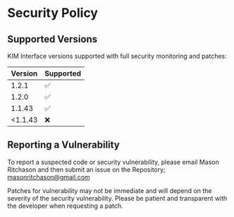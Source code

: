 # Security Policy

## Supported Versions

KIM Interface versions supported with full security monitoring and patches: 

| Version | Supported          |
| ------- | ------------------ |
| 1.2.1   | :white_check_mark: |
| 1.2.0   | :white_check_mark: |
| 1.1.43  | :white_check_mark: |
| <1.1.43 | :x:                |

## Reporting a Vulnerability

To report a suspected code or security vulnerability, please email Mason Ritchason and then submit an issue on the Repository;
masonritchason@gmail.com

Patches for vulnerability may not be immediate and will depend on the severity of the security vulnerability. 
Please be patient and transparent with the developer when requesting a patch.
